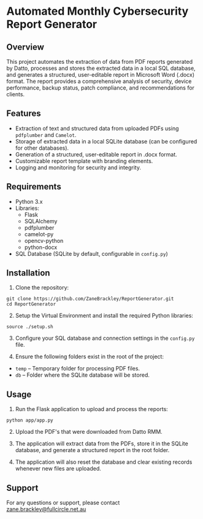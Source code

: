 # Automated Monthly Cybersecurity Report Generator

## Overview
This project automates the extraction of data from PDF reports generated by Datto, processes and stores the extracted data in a local SQL database, and generates a structured, user-editable report in Microsoft Word (.docx) format. The report provides a comprehensive analysis of security, device performance, backup status, patch compliance, and recommendations for clients.

## Features
- Extraction of text and structured data from uploaded PDFs using `pdfplumber` and `Camelot`.
- Storage of extracted data in a local SQLite database (can be configured for other databases).
- Generation of a structured, user-editable report in .docx format.
- Customizable report template with branding elements.
- Logging and monitoring for security and integrity.

## Requirements
- Python 3.x
- Libraries:
  - Flask
  - SQLAlchemy
  - pdfplumber
  - camelot-py
  - opencv-python
  - python-docx
- SQL Database (SQLite by default, configurable in `config.py`)

## Installation
1. Clone the repository:
```
git clone https://github.com/ZaneBrackley/ReportGenerator.git
cd ReportGenerator
```

2. Setup the Virtual Environment and install the required Python libraries:
```
source ./setup.sh
```

3. Configure your SQL database and connection settings in the `config.py` file.

4. Ensure the following folders exist in the root of the project:
- `temp` – Temporary folder for processing PDF files.
- `db` – Folder where the SQLite database will be stored.

## Usage
1. Run the Flask application to upload and process the reports:
```
python app/app.py
```
2. Upload the PDF's that were downloaded from Datto RMM.
  
3. The application will extract data from the PDFs, store it in the SQLite database, and generate a structured report in the root folder.

4. The application will also reset the database and clear existing records whenever new files are uploaded.

## Support
For any questions or support, please contact zane.brackley@fullcircle.net.au